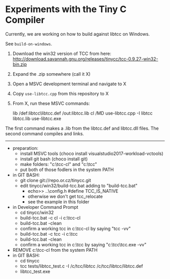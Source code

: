 # Experiments with the Tiny C Compiler

Currently, we are working on how to build against libtcc on Windows.

See `build-on-windows`.


1. Download the win32 version of TCC from here: <http://download.savannah.gnu.org/releases/tinycc/tcc-0.9.27-win32-bin.zip>
2. Expand the .zip somewhere (call it X)
3. Open a MSVC development terminal and navigate to X
4. Copy `use-libtcc.cpp` from this repository to X
5. From X, run these MSVC commands:

    lib /def:libtcc\libtcc.def /out:libtcc.lib
    cl /MD use-libtcc.cpp -I libtcc libtcc.lib
    use-libtcc.exe

The first command makes a .lib from the libtcc.def and libtcc.dll files. The second command compiles and links.


- - - 

- preparation:
  + install MSVC tools (choco install visualstudio2017-workload-vctools)
  + install git bash (choco install git)
  + make folders: "c:\tcc-cl" and "c:\tcc"
  + put both of those fodlers in the system PATH
- in GIT BASH:
  + git clone git://repo.or.cz/tinycc.git
  + edit tinycc/win32/build-tcc.bat adding to "build-tcc.bat"
    * echo>> ..\config.h #define TCC\_IS\_NATIVE
    * otherwise we don't get tcc\_relocate
    * see the example in this folder
- in Developer Command Prompt
  + cd tinycc/win32
  + build-tcc.bat -c cl -i c:\tcc-cl
  + build-tcc.bat -clean
  + confirm a working tcc in c:\tcc-cl by saying "tcc -vv"
  + build-tcc.bat -c tcc -i c:\tcc
  + build-tcc.bat -clean
  + confirm a working tcc in c:\tcc by saying "c:\tcc\tcc.exe -vv"
- REMOVE c:\tcc-cl from the system PATH
- in GIT BASH:
  + cd tinycc
  + tcc tests/libtcc\_test.c -I /c/tcc/libtcc /c/tcc/libtcc/libtcc.def 
  + libtcc\_test.exe

